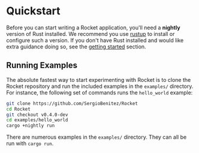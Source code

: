 # Quickstart

Before you can start writing a Rocket application, you'll need a **nightly**
version of Rust installed. We recommend you use [rustup](https://rustup.rs/) to
install or configure such a version. If you don't have Rust installed and would
like extra guidance doing so, see the [getting started](/guide/getting-started)
section.

## Running Examples

The absolute fastest way to start experimenting with Rocket is to clone the
Rocket repository and run the included examples in the `examples/` directory.
For instance, the following set of commands runs the `hello_world` example:

```sh
git clone https://github.com/SergioBenitez/Rocket
cd Rocket
git checkout v0.4.0-dev
cd examples/hello_world
cargo +nightly run
```

There are numerous examples in the `examples/` directory. They can all be run
with `cargo run`.
